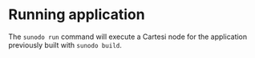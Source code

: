 # Running application

The `sunodo run` command will execute a Cartesi node for the application previously built with `sunodo build`.
